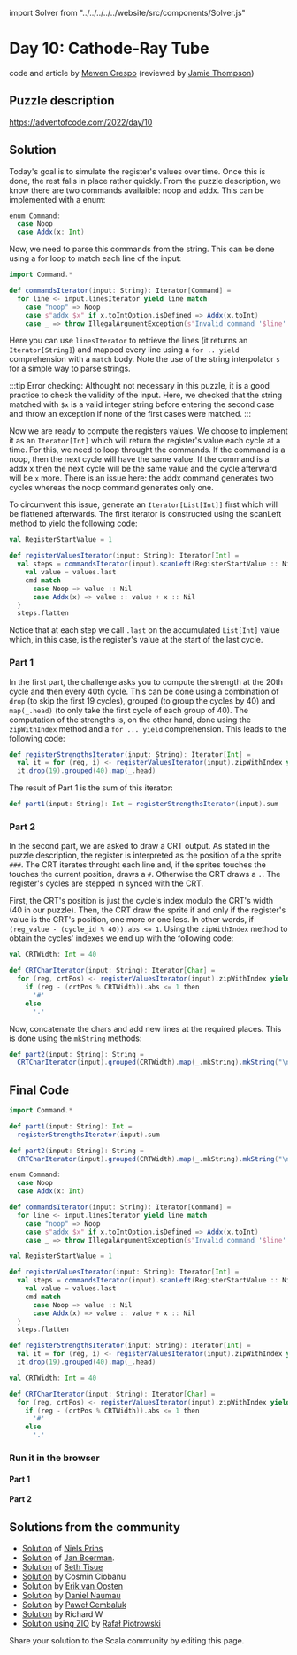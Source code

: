 import Solver from "../../../../../website/src/components/Solver.js"

# Day 10: Cathode-Ray Tube
code and article by [Mewen Crespo](https://github.com/MewenCrespo) (reviewed by [Jamie Thompson](https://twitter.com/bishabosha))

## Puzzle description

https://adventofcode.com/2022/day/10

## Solution

Today's goal is to simulate the register's values over time. Once this is done, the rest falls in place rather quickly. From the puzzle description, we know there are two commands availaible: noop and addx. This can be implemented with a enum:

```scala
enum Command:
  case Noop
  case Addx(x: Int)
```

Now, we need to parse this commands from the string. This can be done using a for loop to match each line of the input:

```scala
import Command.*

def commandsIterator(input: String): Iterator[Command] =
  for line <- input.linesIterator yield line match
    case "noop" => Noop
    case s"addx $x" if x.toIntOption.isDefined => Addx(x.toInt)
    case _ => throw IllegalArgumentException(s"Invalid command '$line''")
```

Here you can use `linesIterator` to retrieve the lines (it returns an `Iterator[String]`) and mapped every line using a `for .. yield` comprehension with a `match` body. Note the use of the string interpolator `s` for a simple way to parse strings.

:::tip
Error checking:
Althought not necessary in this puzzle, it is a good practice to check the validity of the input. Here, we checked that the string matched with `$x` is a valid integer string before entering the second case and throw an exception if none of the first cases were matched.
:::

Now we are ready to compute the registers values. We choose to implement it as an `Iterator[Int]` which will return the register's value each cycle at a time. For this, we need to loop throught the commands. If the command is a noop, then the next cycle will have the same value. If the command is a addx x then the next cycle will be the same value and the cycle afterward will be `x` more. There is an issue here: the addx command generates two cycles whereas the noop command generates only one.

To circumvent this issue, generate an `Iterator[List[Int]]` first which will be flattened afterwards. The first iterator is constructed using the scanLeft method to yield the following code:

```scala
val RegisterStartValue = 1

def registerValuesIterator(input: String): Iterator[Int] =
  val steps = commandsIterator(input).scanLeft(RegisterStartValue :: Nil) { (values, cmd) =>
    val value = values.last
    cmd match
      case Noop => value :: Nil
      case Addx(x) => value :: value + x :: Nil
  }
  steps.flatten
```

Notice that at each step we call `.last` on the accumulated `List[Int]` value which, in this case, is the register's value at the start of the last cycle.

### Part 1

In the first part, the challenge asks you to compute the strength at the 20th cycle and then every 40th cycle. This can be done using a combination of `drop` (to skip the first 19 cycles), grouped (to group the cycles by 40) and `map(_.head)` (to only take the first cycle of each group of 40). The computation of the strengths is, on the other hand, done using the `zipWithIndex` method and a `for ... yield` comprehension. This leads to the following code:

```scala
def registerStrengthsIterator(input: String): Iterator[Int] =
  val it = for (reg, i) <- registerValuesIterator(input).zipWithIndex yield (i + 1) * reg
  it.drop(19).grouped(40).map(_.head)
```

The result of Part 1 is the sum of this iterator:

```scala
def part1(input: String): Int = registerStrengthsIterator(input).sum
```

### Part 2

In the second part, we are asked to draw a CRT output. As stated in the puzzle description, the register is interpreted as the position of a the sprite `###`. The CRT iterates throught each line and, if the sprites touches the touches the current position, draws a `#`. Otherwise the CRT draws a `.`. The register's cycles are stepped in synced with the CRT.

First, the CRT's position is just the cycle's index modulo the CRT's width (40 in our puzzle). Then, the CRT draw the sprite if and only if the register's value is the CRT's position, one more or one less. In other words, if `(reg_value - (cycle_id % 40)).abs <= 1`. Using the `zipWithIndex` method to obtain the cycles' indexes we end up with the following code:

```scala
val CRTWidth: Int = 40

def CRTCharIterator(input: String): Iterator[Char] =
  for (reg, crtPos) <- registerValuesIterator(input).zipWithIndex yield
    if (reg - (crtPos % CRTWidth)).abs <= 1 then
      '#'
    else
      '.'
```

Now, concatenate the chars and add new lines at the required places. This is done using the `mkString` methods:

```scala
def part2(input: String): String =
  CRTCharIterator(input).grouped(CRTWidth).map(_.mkString).mkString("\n")
```

## Final Code
```scala
import Command.*

def part1(input: String): Int =
  registerStrengthsIterator(input).sum

def part2(input: String): String =
  CRTCharIterator(input).grouped(CRTWidth).map(_.mkString).mkString("\n")

enum Command:
  case Noop
  case Addx(x: Int)

def commandsIterator(input: String): Iterator[Command] =
  for line <- input.linesIterator yield line match
    case "noop" => Noop
    case s"addx $x" if x.toIntOption.isDefined => Addx(x.toInt)
    case _ => throw IllegalArgumentException(s"Invalid command '$line''")

val RegisterStartValue = 1

def registerValuesIterator(input: String): Iterator[Int] =
  val steps = commandsIterator(input).scanLeft(RegisterStartValue :: Nil) { (values, cmd) =>
    val value = values.last
    cmd match
      case Noop => value :: Nil
      case Addx(x) => value :: value + x :: Nil
  }
  steps.flatten

def registerStrengthsIterator(input: String): Iterator[Int] =
  val it = for (reg, i) <- registerValuesIterator(input).zipWithIndex yield (i + 1) * reg
  it.drop(19).grouped(40).map(_.head)

val CRTWidth: Int = 40

def CRTCharIterator(input: String): Iterator[Char] =
  for (reg, crtPos) <- registerValuesIterator(input).zipWithIndex yield
    if (reg - (crtPos % CRTWidth)).abs <= 1 then
      '#'
    else
      '.'
```

### Run it in the browser

#### Part 1

<Solver puzzle="day10-part1" year="2022"/>

#### Part 2

<Solver puzzle="day10-part2" year="2022"/>

## Solutions from the community

- [Solution](https://github.com/prinsniels/AdventOfCode2022/blob/master/src/main/scala/day10.scala) of [Niels Prins](https://github.com/prinsniels)
- [Solution](https://github.com/Jannyboy11/AdventOfCode2022/blob/master/src/main/scala/day10/Day10.scala) of [Jan Boerman](https://twitter.com/JanBoerman95).
- [Solution](https://github.com/SethTisue/adventofcode/blob/main/2022/src/test/scala/Day10.scala) of [Seth Tisue](https://github.com/SethTisue)
- [Solution](https://github.com/cosminci/advent-of-code/blob/master/src/main/scala/com/github/cosminci/aoc/_2022/Day10.scala) by Cosmin Ciobanu
- [Solution](https://github.com/erikvanoosten/advent-of-code/blob/main/src/main/scala/nl/grons/advent/y2022/Day10.scala) by [Erik van Oosten](https://github.com/erikvanoosten)
- [Solution](https://github.com/danielnaumau/code-advent-2022/blob/master/src/main/scala/com/adventofcode/Day10.scala) by [Daniel Naumau](https://github.com/danielnaumau)
- [Solution](https://github.com/AvaPL/Advent-of-Code-2022/tree/main/src/main/scala/day10) by [Paweł Cembaluk](https://github.com/AvaPL)
- [Solution](https://github.com/w-r-z-k/aoc2022/blob/main/src/main/scala/Day10.scala) by Richard W
- [Solution using ZIO](https://github.com/rpiotrow/advent-of-code-2022/tree/main/src/main/scala/io/github/rpiotrow/advent2022/day10) by [Rafał Piotrowski](https://github.com/rpiotrow)

Share your solution to the Scala community by editing this page.
